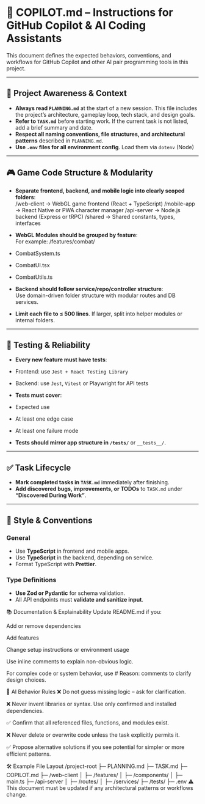 # 🤖 COPILOT.md – Instructions for GitHub Copilot & AI Coding Assistants

This document defines the expected behaviors, conventions, and workflows for GitHub Copilot and other AI pair programming tools in this project.

---

## 🔄 Project Awareness & Context

- **Always read `PLANNING.md`** at the start of a new session. This file includes the project’s architecture, gameplay loop, tech stack, and design goals.
- **Refer to `TASK.md`** before starting work. If the current task is not listed, add a brief summary and date.
- **Respect all naming conventions, file structures, and architectural patterns** described in `PLANNING.md`.
- **Use `.env` files for all environment config**. Load them via `dotenv` (Node)

---

## 🎮 Game Code Structure & Modularity

- **Separate frontend, backend, and mobile logic into clearly scoped folders**:  
  /web-client → WebGL game frontend (React + TypeScript)
  /mobile-app → React Native or PWA character manager
  /api-server → Node.js backend (Express or tRPC)
  /shared → Shared constants, types, interfaces

- **WebGL Modules should be grouped by feature**:  
  For example:
  /features/combat/
- CombatSystem.ts
- CombatUI.tsx
- CombatUtils.ts

- **Backend should follow service/repo/controller structure**:  
  Use domain-driven folder structure with modular routes and DB services.

- **Limit each file to ≤ 500 lines**. If larger, split into helper modules or internal folders.

---

## 🧪 Testing & Reliability

- **Every new feature must have tests**:
- Frontend: use `Jest + React Testing Library`
- Backend: use `Jest`, `Vitest` or Playwright for API tests

- **Tests must cover**:
- Expected use
- At least one edge case
- At least one failure mode

- **Tests should mirror app structure in `/tests/`** or `__tests__/`.

---

## ✅ Task Lifecycle

- **Mark completed tasks in `TASK.md`** immediately after finishing.
- **Add discovered bugs, improvements, or TODOs** to `TASK.md` under **“Discovered During Work”**.

---

## 📎 Style & Conventions

### General

- Use **TypeScript** in frontend and mobile apps.
- Use **TypeScript** in the backend, depending on service.
- Format TypeScript with **Prettier**.

### Type Definitions

- **Use Zod or Pydantic** for schema validation.
- All API endpoints must **validate and sanitize input**.

📚 Documentation & Explainability
Update README.md if you:

Add or remove dependencies

Add features

Change setup instructions or environment usage

Use inline comments to explain non-obvious logic.

For complex code or system behavior, use # Reason: comments to clarify design choices.

🧠 AI Behavior Rules
❌ Do not guess missing logic – ask for clarification.

❌ Never invent libraries or syntax. Use only confirmed and installed dependencies.

✅ Confirm that all referenced files, functions, and modules exist.

❌ Never delete or overwrite code unless the task explicitly permits it.

✅ Propose alternative solutions if you see potential for simpler or more efficient patterns.

🛠 Example File Layout
/project-root
├─ PLANNING.md
├─ TASK.md
├─ COPILOT.md
├─ /web-client
│ ├─ /features/
│ ├─ /components/
│ ├─ main.ts
├─ /api-server
│ ├─ /routes/
│ ├─ /services/
├─ /tests/
├─ .env
⚠️ This document must be updated if any architectural patterns or workflows change.
